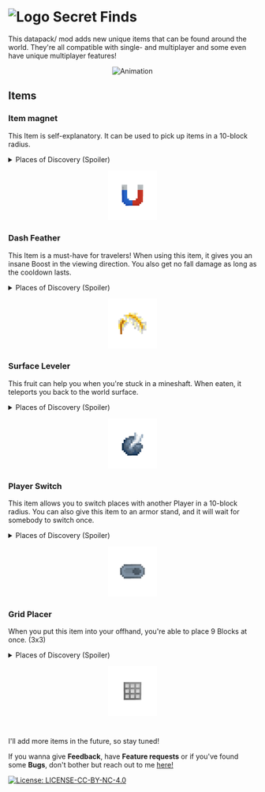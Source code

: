 # <img src="https://cdn.modrinth.com/data/cached_images/828be4b8a08b44844cd733d7bc4afb56e5741782.png" alt="Logo" width="50"/> Secret Finds
This datapack/ mod adds new unique items that can be found around the world. They're all compatible with single- and multiplayer and some even have unique multiplayer features!

<p align="center">
  <img src="https://github.com/MavLeague/secret_finds/blob/main/media_ressources/item-animations-secret-finds_24fps_16-9.gif?raw=true" alt="Animation" width="80%"/>
</p>


## Items
### Item magnet
This Item is self-explanatory. It can be used to pick up items in a 10-block radius.

<details>
<summary>Places of Discovery (Spoiler)</summary>

Toolsmith's chests in Villages

</details>

<p align="center">
  <img src="https://github.com/MavLeague/secret_finds/blob/main/media_ressources/item_magnet.gif?raw=true" alt="Animation" width="20%"/>
</p>

### Dash Feather
This Item is a must-have for travelers! When using this item, it gives you an insane Boost in the viewing direction. You also get no fall damage as long as the cooldown lasts.

<details>
<summary>Places of Discovery (Spoiler)</summary>

End Cities

</details>

<p align="center">
  <img src="https://github.com/MavLeague/secret_finds/blob/main/media_ressources/dash_item.gif?raw=true" alt="Animation" width="20%"/>
</p>

### Surface Leveler
This fruit can help you when you're stuck in a mineshaft. When eaten, it teleports you back to the world surface.

<details>
<summary>Places of Discovery (Spoiler)</summary>

Mineshafts

</details>

<p align="center">
  <img src="https://github.com/MavLeague/secret_finds/blob/main/media_ressources/surface_leveler.gif?raw=true" alt="Animation" width="20%"/>
</p>

### Player Switch
This item allows you to switch places with another Player in a 10-block radius. You can also give this item to an armor stand, and it will wait for somebody to switch once.

<details>
<summary>Places of Discovery (Spoiler)</summary>

Jungle Temples

</details>

<p align="center">
  <img src="https://github.com/MavLeague/secret_finds/blob/main/media_ressources/player_switch.gif?raw=true" alt="Animation" width="20%"/>
</p>

### Grid Placer
When you put this item into your offhand, you're able to place 9 Blocks at once. (3x3)

<details>
<summary>Places of Discovery (Spoiler)</summary>

Toolsmith's chests in Villages

</details>

<p align="center">
  <img src="https://github.com/MavLeague/secret_finds/blob/main/media_ressources/grid_placer.gif?raw=true" alt="Animation" width="20%"/>
</p>



#
I'll add more items in the future, so stay tuned!


If you wanna give **Feedback**, have **Feature requests** or if you've found some **Bugs**, don't bother but reach out to me [here!][Issue Tracker]

[![License: LICENSE-CC-BY-NC-4.0](https://img.shields.io/badge/License-CC%20BY--NC%204.0-blue)](https://github.com/MavLeague/secret_finds/blob/main/LICENSE-CC-BY-NC-4.0.md)

[Issue Tracker]: https://github.com/MavLeague/secret_finds/issues
